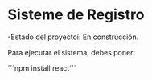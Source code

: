 <h1>Sisteme de Registro</h1>

-Estado del proyectoi: En construcción.

Para ejecutar el sistema, debes poner:

´´´npm install react´´´ 

